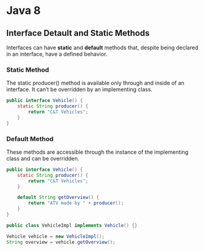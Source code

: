# Java 8

## Interface Detault and Static Methods

Interfaces can have **static** and **default** methods that, despite being declared in an interface, have a defined behavior.

### Static Method

The static producer() method is available only through and inside of an interface. It can’t be overridden by an implementing class.

```java
public interface Vehicle() {
    static String producer() {
        return "C&T Vehicles";
    }
}
```

### Default Method

These methods are accessible through the instance of the implementing class and can be overridden.

```java
public interface Vehicle() {
    static String producer() {
        return "C&T Vehicles";
    }

    default String getOverview() {
        return "ATV made by " + producer();
    }
}
```

```java
public class VehicleImpl implements Vehicle() {}
```

```java
Vehicle vehicle = new VehicleImpl();
String overview = vehicle.getOverview();
```